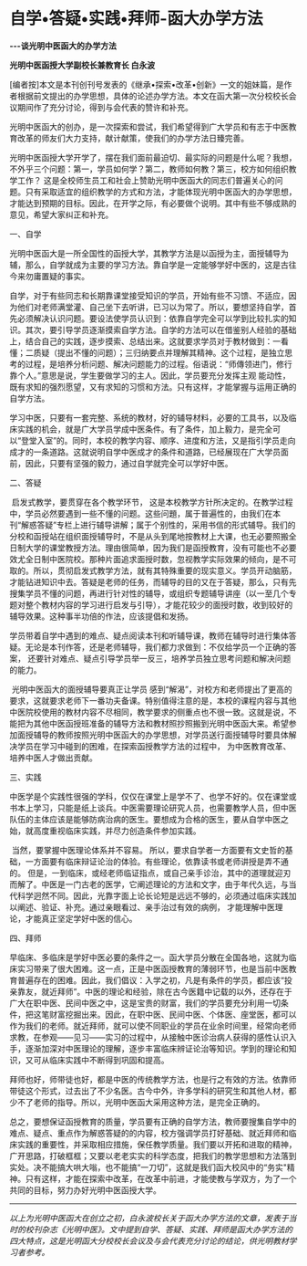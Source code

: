 # 自学•答疑•实践•拜师-函大办学方法

**---谈光明中医函大的办学方法**

**光明中医函授大学副校长兼教育长 白永波**

​    [编者按]本文是本刊创刊号发表的《继承•探索•改革•创新》一文的姐妹篇，是作者根据前文提出的办学思想，具体的论述办学方法。本文在函大第一次分校校长会议期间作了充分讨论，得到与会代表的赞许和补充。

​    光明中医函大的创办，是一次探索和尝试，我们希望得到广大学员和有志于中医教育改革的师友们大力支持，献计献策，使我们的办学方法日臻完善。

​    光明中医函授大学开学了，摆在我们面前最迫切、最实际的问题是什么呢？我想，不外乎三个问题：第一，学员如何学？第二，教师如何教？第三，校方如何组织教学工作？ 这是全校师生员工和社会上赞助光明中医函大的同志们普遍关心的问题。只有采取适宜的组织教学的方式和方法，才能体现光明中医函大的办学思想，才能达到预期的目标。因此，在开学之际，有必要做个说明。其中有些不够成熟的意见，希望大家纠正和补充。

一、自学

​    光明中医函大是一所全国性的函授大学，其教学方法是以函授为主，面授辅导为辅，那么，自学就成为主要的学习方法。靠自学是一定能够学好中医的，这是古往今来勿庸置疑的事实。

​    自学，对于有些同志和长期靠课堂接受知识的学员，开始有些不习馈、不适应，因为他们对老师满堂灌、自己坐下去听讲，已习以为常了。所以，要想坚持自学，首先必须解决认识问题。要设法使学员认识到：依靠自学完全可以学到比较扎实的知识。其次，要引导学员逐渐摸索自学方法。自学的方法可以在借鉴别人经验的基础上，结合自己的实践，逐步摸索、总结出来。这就要求学员对于教材做到：一看懂；二质疑（提出不懂的问题）；三归纳要点并理解其精神。这个过程，是独立思考的过程，是培养分析问题、解决问题能力的过程。俗语说：“师傳领进门，修行靠个人。”意思是说，学生要做学习的主人。因此，学员要充分发挥主观 能动性，既有求知的强烈愿望，又有求知的习惯和方法。只有这样，才能掌握与运用正确的自学方法。

​    学习中医，只要有一套完整、系统的教材，好的辅导材料，必要的工具书，以及临床实践的机会，就是广大学员学成中医条件。有了条件，加上毅力，是完全可以“登堂入室”的。同时，本校的教学内容、顺序、进度和方法，又是指引学员走向成才的一条道路。这就说明自学中医成才的条件和道路，已经展现在广大学员面前，因此，只要有坚强的毅力，通过自学就完全可以学好中医。

二、答疑

​    启发式教学，要贯穿在各个教学环节， 这是本校教学方针所决定的。在教学过程中，学员必然要遇到一些不懂的问题。这些问題，属于普遍性的，由我们在本刊“解惑答疑”专栏上进行辅导讲解；属于个别性的，采用书信的形式辅导。我们的分校和函授站在组织面授辅导时，不是从头到尾地按教材上大课，也无必要照搬全日制大学的课堂教授方法。理由很简单，因为我们是函授教育，没有可能也不必要效尤全日制中医院校。那种片面追求面授时数，忽视教学实际效果的倾向，是不可取的。所以，贯彻启发式教学方法，就有其特殊重要的现实意义。学员开动脑筋，才能钻进知识中去。答疑是老师的任务，而辅导的目的又在于答疑，那么，只有先搜集学员不懂的问题，再进行针对性的辅导，或组织专题辅导讲座（以一至几个专题对整个教材内容的学习进行启发与引导），才能花较少的面授时数，收到较好的辅导效果。这种事半功倍的作法，应该提倡和发扬。

​    学员带着自学中遇到的难点、疑点阅读本刊和听辅导课，教师在辅导时进行集体答疑。无论是本刊作答，还是老师辅导，我们都力求做到：不仅给学员一个正确的答案， 还要针对难点、疑点引导学员举一反三，培养学员独立思考问题和解决问题的能力。

​    光明中医函大的面授辅导要真正让学员 感到“解渴”，对校方和老师提出了更高的要求，这就要求老师下一番功夫备课。特别值得注意的是，本校的课程内容与其他中医院校使用的教材内容不尽相同，教学要求的侧重点也不很一致。这就是说，不能把为其他中医函授班准备的辅导方法和教材照抄照搬到光明中医函大来。希望参加面授辅导的教师按照光明中医函大的办学思想，对学员送行面授辅导时要具体解决学员在学习中碰到的困难，在探索函授教学方法的过程中， 为中医教育改革、培养中医人才做出贡献。

三、实践

​    中医学是个实践性很强的学科，仅仅在课堂上是学不了、也学不好的。仅在课堂或书本上学习，只能是纸上谈兵。中医需要理论研究人员，也需要教学人员，但中医队伍的主体应该是能够防病治病的医生。要想成为合格的医生，要从自学中医之始，就高度重视临床实践，并尽力创造条件参加实践。

​    当然，要掌握中医理论体系并不容易。 所以，要求自学者一方面要有文史哲的基础，一方面要有临床辩证论治的体验。有些理论，依靠读书或老师讲授是弄不通的。 但是，一到临床，或经老师临证指点，或自己亲手诊治，其中的道理就迎刃而解了。中医是一门古老的医学，它阐述理论的方法和文字，由于年代久远，与当代科学迥然不同。因此，光靠字面上论长论短是远远不够的，必须通过临床实践加以阐述、验证、补充。通过亲眼看过、亲手治过有效的病例， 才能理解中医理论，才能真正坚定学好中医的信心。

四、拜师

​      早临床、多临床是学好中医必要的条件之一。函大学员分散在全国各地，这就为临床实习带来了很大困难。这一点，正是中医函授教育的薄弱环节，也是当前中医教育普遍存在的困难。因此，我们倡议：入学之初，凡是有条件的学员，都应该“投亲靠友，就近拜师”。中医的理论和经验，除在古今医籍中记载的以外，还存在于广大在职中医、民间中医之中，这是宝贵的财富，我们的学员要充分利用一切条件，把这笔财富挖掘出来。因此，在职中医、民间中医、个体医、座堂医，都可以作为我们的老师。就近拜师，就可以使不同职业的学员在业余时间里，经常向老师求教，在参观——见习——实习的过程中，从接触中医诊治病人获得的感性认识入手，逐渐加深对中医理论的理解，逐步丰富临床辨证论治等知识。学到的理论和知识，又可从临床实践中不断得到巩固和提高。

​    拜师也好，师带徒也好，都是中医的传统教学方法，也是行之有效的方法。依靠师带徒这个形式，过去出了不少名医。古今中外，许多学科的研究生和其他人材，都少不了老师的指导。所以，光明中医函大采用这种方法，是完全正确的。

​	总之，要想保证函授教育的质量，学员要有正确的自学方法，教师要搜集自学中的难点、疑点、重点作为解惑答疑的的内容，校方强调学员打好基础、就近拜师和临床实践的重要性，并采取相应措施，保任教学质量。我们要以开拓和进取的精神，广开思路，打破框框；又要以老老实实的科学态度，把我们的教学思想和方法落到实处。决不能搞大哄大嗡，也不能搞“一刀切”，这就是我们函大校风中的“务实"精神。只有这样，才能在探索中改革，在改革中前进，才能使教与学双方，为了一个共同的目标，努力办好光明中医函授大学。



------

*以上为光明中医函大在创立之初，白永波校长关于函大办学方法的文章，发表于当时的校刊杂志《光明中医》。文中提到自学、答疑、实践、拜师是函大办学方法的四大特点，这是光明函大分校校长会议及与会代表充分讨论的结论，供光明教材学习者参考。*


